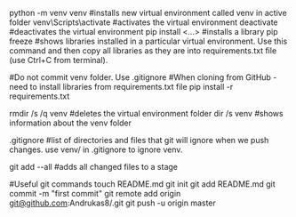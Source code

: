 python -m venv venv #installs new virtual environment called venv in active folder
venv\Scripts\activate #activates the virtual environment
deactivate #deactivates the virtual environment
pip install <...> #installs a library
pip freeze #shows libraries installed in a particular virtual environment. Use this command and then copy all libraries as they are into requirements.txt file (use Ctrl+C from terminal).

#Do not commit venv folder. Use .gitignore
#When cloning from GitHub - need to install libraries from requirements.txt file
pip install -r requirements.txt

rmdir /s /q venv #deletes the virtual environment folder
dir /s venv #shows information about the venv folder

.gitignore #list of directories and files that git will ignore when we push changes. use venv/ in .gitignore to ignore venv.

git add --all #adds all changed files to a stage

#Useful git commands
touch README.md
git init
git add README.md
git commit -m "first commit"
git remote add origin git@github.com:Andrukas8/<reponame>.git
git push -u origin master